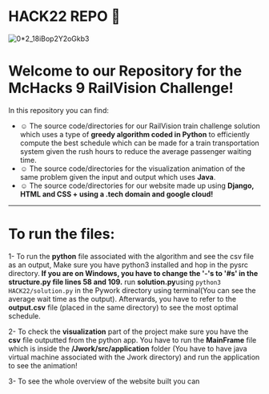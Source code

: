 # HACK22 REPO 👀
![0*2_18iBop2Y2oGkb3](https://user-images.githubusercontent.com/77243080/150665531-50a30b7e-d9c5-42d8-9d96-45e086c16ccb.png)
# Welcome to our Repository for the McHacks 9 RailVision Challenge!<br>
In this repository you can find:<br>
- ☺️ The source code/directories for our RailVision train challenge solution which uses a type of <b>greedy algorithm coded in Python</b> to efficiently compute the best schedule which can be made for a train transportation system given the rush hours to reduce the average passenger waiting time.
- ☺️ The source code/directories for the visualization animation of the same problem given the input and output which uses <b>Java</b>.
- ☺️ The source code/directories for our website made up using <b>Django, HTML and CSS + using a .tech domain and google cloud! </b>
---
# To run the files:
1- To run the <b>python</b> file associated with the algorithm and see the csv file as an output, Make sure you have python3 installed
and hop in the pysrc directory.<b> If you are on Windows, you have to change the '-'s to '#s' in the structure.py file lines 58 and 109.</b> run <b>solution.py</b>using <code>python3 HACK22/solution.py</code> in the Pywork directory using terminal(You can see the average wait time as the output). 
Afterwards, you have to refer to the <b>output.csv</b> file (placed in the same directory) to see the most optimal schedule.

2- To check the <b>visualization</b> part of the project make sure you have the <b>csv</b> file outputted from the python app. You have to run the 
<b>MainFrame</b> file which is inside the <b>/Jwork/src/application</b> folder (You have to have java virtual machine associated with the Jwork directory) and run the application to see the animation!

3- To see the whole overview of the website built you can 
